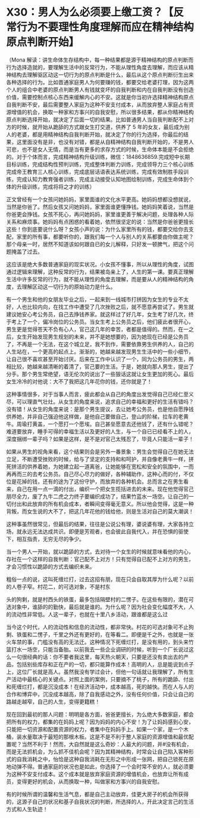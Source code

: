 # X30：男人为么必须要上缴工资？【反常行为不要理性角度理解而应在精神结构原点判断开始】

（Mona 解读：讲生命体生存结构中，每一种结果都是源于精神结构的原点判断而行为选择造就的，要理解生活中的反常行为，不能从理性角度去理解，而应该从精神结构去理解驱区动这一切行为的原点判断是什么，最后从这个原点判断衍生出来各种选择的行为。比如晋通家庭男人为何要赚的钱，都要交给老婆打理，因为这两个人的组合中老婆的原点判断男人有钱就变坏的自我判断和内在自我判断没有创造价值，需要控制点核心东西来缓解内心的不安。这就是你当初许选择精神结构原点自我判断不安，最后需要整人家庭为这种不安支付成本，从而放弃整人家庭占有资源增值的机会，换取一种家和方事兴的自我安慰，所以很多结果，都从你精神结构原点判断选择开始，就决定了后面一切的结果。比如普通男人当自我判断配不上对方的时候，就开始从跪舔的方式跟女生打交道，供养了 5 年的女友，最后成为别人的老婆，都是用精神结构自我判断开始，就决定了你的行为选择，你最后的结果，这里面没有是非，也没有对错，都是从自精神结构自我判断开始的，不是男人可悲，也不是女人无情，而是当有更多的求存方式的时候，生命体本能是不会拒绝的。对于个体而言，完成精神结构升级训练，微信：1848636859.完成短中长期目标训练，完成结构性预判训练，完成整体判断力训练，完成领导力三个核心训练完成帝王教育三人核心训练，完成底层话语表达系统训练，完成有效制胜手段训练，完成认知力教育强者训练，完成主动接受认知地图绘制训练，完成生命体到个体的升级训练，完成将将之才的训练）

正文曾经有一个女孩问她妈妈，家里面谁的文化水平更高。她妈妈想都没想就说，当然是你爸了。然后女孩又问她妈妈，家里面谁更懂挣钱。她妈妈笑着说，当然是你爸更会挣钱。女孩不死心，再问她妈妈，家里谁更善于解决问题，处理各种人际关系和麻烦事。她妈妈有点困惑的看着她，依然很坚定的说：当然是你爸爸更擅长这些！你到底要说什么呀？女孩小声的说：为什么家里所有的钱，都要交给你去支配，家里的所有事，都要听你的，跟我们每一个人与别人的关系都要由你做主呢？那个母亲一时，居然不知道该如何跟自已的女儿解释，只好发一顿脾气，把这个问题掩盖了过去。

这应该是绝大多数普通家庭的现实状况。小女孩不懂事，所以从理性的角度，试图通过逻辑来理解，这种反常的行为，结果被岛亲上了，人生的第一课。要真正理解生活中许多反常的行为，就不能从理性的角度去理解，而是要从人的精神结构的角度，去理解区动这一切行为的原始动力是什么。

有一个男生和他的女朋友毕业之后，一起来到一线城市打拼因为女生的专业不太好，人也比较内向，在找工作中遭受了几次挫败之后，就不愿意再尝试了。男生就建议她安心考公务员，自己去挣钱养家。就这样过了好几年，女生考了好几次，终于考上了一个，偏冷岗位的公务员。当女生考上公务员之后，他们疲此者很开心，男生更是觉得苍天不负有心人，官己这几年的幸苦，者都是值得的。然而，在一之后，女生开始发现男生规划的未来，并不是她想要的，因为她现在已经是公务员了，不再是一个无法，在这个城立足，我不到作，需要依靠男生供养的人，自己的人生站在，一个更高的起点上。渐渐的，她越来越发现男生生活中的一些小细节，让自己很不喜欢甚至开始讨厌。后来在工作中认识了一个，同为公务员的男生，两相比较，她越来越清晰的着清了，官己要的生活。于是，她就向那人男生，提出了分手。那个男生常绝望，语无伦次的说出了一些狠话这就让女生更加的死心。最后女生冷冷的对他说：大不了我把这几年花你的钱，还你就是了！

这种事情很多，对于当事人而言，疲此都会从自己的角度出发觉得自己已经仁至义尽，可以理直气壮灶。从女生的角度来说，追求自己的幸福和更好的生活有错吗？没有错！从女生的角度来说：是那个男生提议，去让她考公务员，也是他自愿挣钱供养她，并非自己强迫他这样做，是他自己要做自己，登山的阶梯，拉车的老黄牛。周瑜打黄盖，一个愿打一个愿埃。自己甚垒愿意去还他钱了，还有什么错呢？难道要放弃，睡手可得的幸福生活以及更好的人生，与一个自已已经看不上的人，深度捆绑一辈子吗？如果是这样，是不是对官己太残忍了，毕竟人只能活一辈子！

如果从男生的视角来看，这个结果则会是另外一番景象：男生会觉得自己在她无法立足，不断遭受挫败的时候，给与了坚定的支持和和呵护，并自像老黄牛一样，拼死拼活的供养着她，为她建立起一道离爸，让她能够在宽松和安全的氛围中，一而再再而三的去考公务员。自己尽心尽力的做好，各种辅助作，这种心而的付，不仅位是花掉的钱，还有的途为了这份守护，而放弃的各种机会。总而言之在男生看来，自己在用一点一滴的付出，编织一个把女生揽括进去的未来。现在他觉得官己朋尽全力，废了九牛二虎之力终子要编织成功了，结果竹蓝水一场空。让自己的一切付出和此放弃的所有机会成本，者瞬间变得毫无意义。所以他会觉得，这是一种背叛，而女生说的大不了，把这几年花他的钱给他，则是生活对自己的莫大潮讽！

这种事虽然很常见，但最后的结果，往往是公说公有理，婆说婆有理，大家各持立场，就永远无法达成共识。即便是芳观者，也会彼此自我代入，并在恐惧的驱使下，相互指责，无穷无尽的争少。

当一个男人一开始，就以跪舔的方式，去对待一个女生的时候就意味看他的内心，存社在一个这样的自我判断：官己配不上对方！只有觉得自已配不上对方的男生，才会习惯性以跪舔的方式去编织未来。

粗俗一点的说，这叫死缠烂打，过去这招有朋，现在只会自取其厚为什么呢？以前的人卷子窄。村花二，的可选对象，不是村东

头的狗剩，就是村西头的铁蛋，最多包括隔壁村的二愣子。在这些有限的，潜在可选对象中，谁舔的的勤快，最后就是谁的。为什么呢？因为社会变化幅度不大，人的流动性非常低。人这一辈子，也就在十里八乡活动，跟谁都是这么过

当今这个时代，人的流动性和信息的流动性，都非常快。村花的可选对象可不止狗剩、铁蛋和二愣子，千里之外还有更好的，在等看二。即便是千之外，也就是一张火车禁的事，门槛没有高的无法迁。这种情况下死缠烂打，是没有用的，到头来竹篮打水一场空，只能当备胎。以前我去一些企业调研的时候，听到一个厂长说过这么一句很经典的话：你不要者我这里，每天热火朝天，只要是还没有卖出去的产品，包括别些库存和正在产的一切，都只能算作成本！高明的人，总是能说到点子上，这位厂长就是高人。虽然我没有学过会计，但他一句话就让我理解了，所有生产活动中最核心的关键点。对照上面的案例，只要摘不了桃子，所有的跪舔、付出和死缠烂打，都是沉没成本！在经济活动中，成本越高，死的越快。而在人与人的合作和博弈中，沉没成本越高，除了自我感动之外，没有任何价值，只会让自己的路越走越窄，自己的人生，变得更籍糕！

现在回到最初的那人问题：明明是各方面，爸爸更擅长，为么绝大多数家庭，都会把所有的权力，都集的在妈妈上呢？因为妈妈的内心不安！为了让妈妈感到心安，只能把一切资源和配置资源的权力，者集中在妈妈手上。如果一个家，是一个木桶，装水量取决于最短的那根木板。这是不是不利于整人家庭的资源增值和最优配置呢？当然不利于！然而，大自然就是这么奇妙：人最大的问题，并#没有机会，而是无法抓机会，为么抓不佳机会呢？因为其精神结构，时常会让自己陷入客种形式的自我消耗之中，怡恰是这种自我消耗在无形之中形成一张网，把自己锁死在原地动弹不得。普通家庭的状况也是如此，你选择了一个会时常不安的人，就必须要为这种不安支付成本。这个成本就是放弃家庭资源的增值机会，也放弃让所有成员，变得更好的机会，从而换取一种，叫做家和方事兴的自我安慰。

有的时候所谓的温馨和生活气息，都是自己主动放弃，佳更大房子的机会所获得的，这源子自己的状况和基子自我状况的判断，所选择的人，开此决定言己的生活方式和人生轨迹！